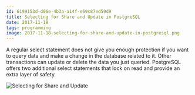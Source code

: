 ```yaml
---
id: 6199153d-d06e-4b3a-a14f-e69c87ed59d9
title: Selecting for Share and Update in PostgreSQL
date: 2017-11-18
tags: programming
image: 2017-11-18-selecting-for-share-and-update-in-postgresql.png
---
```


A regular select statement does not give you enough protection if you want to
query data and make a change in the database related to it. Other transactions
can update or delete the data you just queried. PostgreSQL offers two additional
select statements that lock on read and provide an extra layer of safety.

![Selecting for Share and Update](http://maxpixel.freegreatpicture.com/static/photo/640/Namibia-Elephant-African-Bush-Elephant-Africa-84186.jpg)
